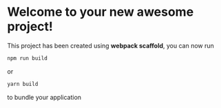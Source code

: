 # Welcome to your new awesome project!

This project has been created using **webpack scaffold**, you can now run

```bash
npm run build
```

or

```bash
yarn build
```

to bundle your application
